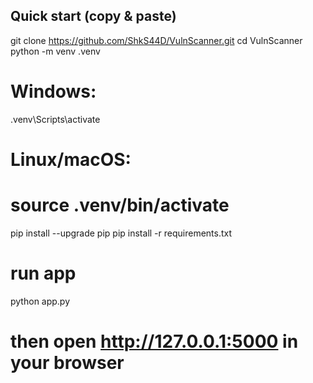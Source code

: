 ## Quick start (copy & paste)
git clone https://github.com/ShkS44D/VulnScanner.git
cd VulnScanner
python -m venv .venv
# Windows:
.venv\Scripts\activate
# Linux/macOS:
# source .venv/bin/activate
pip install --upgrade pip
pip install -r requirements.txt

# run app
python app.py
# then open http://127.0.0.1:5000 in your browser
